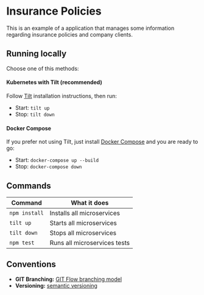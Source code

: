 # Insurance Policies

This is an example of a application that manages some information regarding insurance policies and company clients.

## Running locally

Choose one of this methods:

#### Kubernetes with Tilt (recommended)

Follow [Tilt](https://docs.tilt.dev/install.html) installation instructions, then run:

- Start: `tilt up`
- Stop: `tilt down`

#### Docker Compose

If you prefer not using Tilt, just install [Docker Compose](https://docs.docker.com/compose/install/) and you are ready to go:

- Start: `docker-compose up --build`
- Stop: `docker-compose down`

## Commands

| Command       | What it does                 |
| ------------- | ---------------------------- |
| `npm install` | Installs all microservices   |
| `tilt up`     | Starts all microservices     |
| `tilt down`   | Stops all microservices      |
| `npm test`    | Runs all microservices tests |

## Conventions

- **GIT Branching:** [GIT Flow branching model](http://nvie.com/posts/a-successful-git-branching-model/)
- **Versioning:** [semantic versioning](http://semver.org/)
